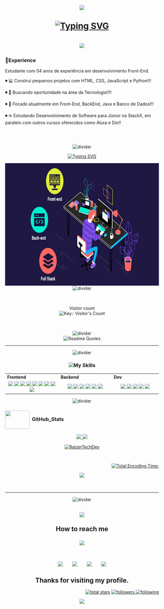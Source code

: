 <h1 align="center">
<img src="https://media.giphy.com/media/hvRJCLFzcasrR4ia7z/giphy.gif" width="28"> 

<a href="https://git.io/typing-svg"><img src="https://readme-typing-svg.herokuapp.com?font=Pacifico&size=27&pause=1000&color=54F73F&center=true&vCenter=true&multiline=true&random=false&width=435&lines=Olá Rafael Raizer" alt="Typing SVG" /></a>


<img src="https://media.giphy.com/media/hvRJCLFzcasrR4ia7z/giphy.gif" width="28">

</h1>

### 🏅Experience

Estudante com 04 anos de experiência em desenvolvimento Front-End.

◾ 💻 Construí pequenos projetos com HTML, CSS, JavaScript e Python!!!

◾ 🔭 Buscando oportunidade na área da Tecnologia!!!!

◾ 🚀 Focado atualmente em Front-End, BackEnd, Java e Banco de Dados!!!

◾ ☕ Estudando Desenvolvimento de Software para Júnior na StackX, em paralelo com outros cursos oferecidos como Alura e Dio!!

<br><br>

<div align="center">
  <img src="./images/divider2.png" alt="divider"/>
</div>
 
 <div align="center" border-width= "2px"> 

 <p align="center">
<a href="https://git.io/typing-svg"><img src="https://readme-typing-svg.herokuapp.com?font=Pacifico&size=27&pause=1000&color=54F73F&background=080808C5&center=true&vCenter=true&multiline=true&random=false&width=435&lines=Estudante+Front-End+JR" alt="Typing SVG" /></a>
</p>
  
<img align="center" src="images/perfilprincipal-readme.gif" height="400em" width="150%" >
</div>


<div align="center">
  <img src="./images/divider2.png" alt="divider"/>
</div>
<br><br>

<p align="center"> 
  Visitor count<br>
  <img src="https://profile-counter.deno.dev/RaizerTechDev/count.svg" alt="Key:: Visitor's Count" />
</p>

<br>
<br>
<div align="center">
  <img src="./images/divider2.png" alt="divider"/>
</div>

<div align="center">
  <img src="https://quotes-github-readme.vercel.app/api?type=horizontal&theme=dracula" alt="Readme Quotes"/>
</div>

---

<div align="center">
  <img src="./images/divider1.png" alt="divider"/>
</div> 
<h3 align="center"><img src="./images/skills.webp" height="50"/>My Skills</h3>
  <table>
    <tr>
      <td valign="center" width="100px"><b>Frontend<b></td>
      <td valign="center" width="100px"><b>Backend<b></td>
      <td valign="center" width="100px"><b>Dev<b></td>
    </tr>
    <tr>
      <td valign="center" align="center" width="300px">
        <img src="https://img.shields.io/badge/HTML-blue" /> 
        <img src="https://img.shields.io/badge/CSS-blue" />
        <img src="https://img.shields.io/badge/JavaScript-blue" /> 
        <img src="https://img.shields.io/badge/TypeScript-blue" />
        <img src="https://img.shields.io/badge/React-blue" /> 
        <img src="https://img.shields.io/badge/Vue-blue" /> 
        <img src="https://img.shields.io/badge/Angular-blue" /> 
        <img src="https://img.shields.io/badge/Bootstrap-blue" /> 
        <img src="https://img.shields.io/badge/Tailwind-blue" /> 
        </td>      
      <td valign="center" align="center" width="300px">
        <img src="https://img.shields.io/badge/Django-blue" /> 
        <img src="https://img.shields.io/badge/Python-blue" /> 
        <img src="https://img.shields.io/badge/Pandas-blue" /> 
        <img src="https://img.shields.io/badge/Flask-blue" /> 
        <img src="https://img.shields.io/badge/Node.js-blue" /> 
        <img src="https://img.shields.io/badge/Express-blue" /> 
        </td>
      <td valign="center" align="center" width="300px">
        <img src="https://img.shields.io/badge/AWS-blue" /> 
        <img src="https://img.shields.io/badge/MySQL-blue" /> 
        <img src="https://img.shields.io/badge/NoSQL-blue" /> 
        <img src="https://img.shields.io/badge/MongoDB-blue" /> 
        <img src="https://img.shields.io/badge/PostgreSQL-blue" /> 
      </td>
    </tr>
  </table>
<div align="center">
  <img src="./images/divider2.png" alt="divider"/>
</div>

### <img src="https://media.giphy.com/media/l378c04F2fjeZ7vH2/giphy.gif" align="center"  height="60" width="80"> &nbsp;GitHub_Stats

  <div align="center">
  <a href="https://github.com/RaizerTechDev">   
<img height="200em", width "200em" src="https://github-readme-stats.vercel.app/api?username=RaizerTechDev&show_icons=true&theme=radical&hide_border=true&show_icons=True&layout=compact"/>
<img height="200em", width "200em" src="https://github-readme-stats.vercel.app/api/top-langs/?username=RaizerTechDev&theme=radical&hide_border=true&show_icons=True&layout=compact"/>

<p><img src="https://github-readme-streak-stats.herokuapp.com/?user=RaizerTechDev&theme=dark" alt="RaizerTechDev" /></p>  
<br>

<div align="right">

[![Total Encoding Time:](https://github-readme-stats.vercel.app/api/wakatime?username=@ToothyDev&theme=radical&hide_border=true&show_icons=True&layout=compact)](https://github.com/RaizerTechDev/RaizerTechDev)

</div>

<div align="center">
                                                                                                      
 <p><img src="https://github-profile-trophy.vercel.app/?username=RaizerTechDev&row=1&column=6&theme=dracula&margin-w=15&margin-h=15"/></p>                                                             
</div>

 </div align="left">
 <br>

---

<div align="center">
  <img src="./images/divider2.png" alt="divider"/>
</div> 

<h2 align="center">

<img src='https://raw.githubusercontent.com/ShahriarShafin/ShahriarShafin/main/Assets/handshake.gif' width="100px" />

How to reach me


<img src='https://raw.githubusercontent.com/ShahriarShafin/ShahriarShafin/main/Assets/handshake.gif' width="100px" />

</h2>

<br />

<p align="center">
    <a href= "https://api.whatsapp.com/send/?phone=47999327137" target="_blank" rel="noopener noreferrer"><img src="./images/whatsapp.svg"  width="50" /></a>
  &nbsp;&nbsp;&nbsp;&nbsp;&nbsp;&nbsp;
 <a href= "https://www.linkedin.com/in/rafael-raizer/" target="_blank" rel="noopener noreferrer"><img src="./images/icons8-linkedin-512.png" width="50" /></a>  
  &nbsp;&nbsp;&nbsp;&nbsp;&nbsp;&nbsp;
  <a href="mailto:rafael.dev.raizer@gmail.com" target="_blank" rel="noopener noreferrer"><img src="https://img.icons8.com/fluency/2x/gmail-new.png"  width="50" /></a>
  &nbsp;&nbsp;&nbsp;&nbsp;&nbsp;&nbsp;
  <a href= "https://t.me/RafaRaizer76" target="_blank" rel="noopener noreferrer"><img src="./images/icons8-telegram-650.png"  width="50" /></a>
</p>
<h2 align="center"> Thanks for visiting my profile. </h2>

<p align="right">
<a href="https://github.com/RaizerTechDev?tab=repositories&sort=stargazers">
    <img alt="total stars" title="Total stars on GitHub" src="https://custom-icon-badges.herokuapp.com/badge/dynamic/json?logo=star&color=55960c&labelColor=488207&label=Stars&style=for-the-badge&query=%24.stars&url=https://api.github-star-counter.workers.dev/user/RaizerTechDev"/></a>
<a href="https://github.com/RaizerTechDev?tab=followers">

<!-- Followers -->
<a href="https://github.com/RaizerTechDev?tab=followers">
    <img alt="followers" title="Follow me on Github" src="https://img.shields.io/github/followers/RaizerTechDev?color=236ad3&labelColor=1155ba&style=for-the-badge&logo=github&label=Follow&logoColor=white"/>
</a>

<a href="https://github.com/RaizerTechDev?tab=following">
    <img alt="following" src="https://img.shields.io/github/followers/RaizerTechDev?color=ff69b4&labelColor=db7093&style=for-the-badge&logo=github&label=Followers&logoColor=white"/>
</a>

</p>

<p align="center">
  <img src="https://capsule-render.vercel.app/api?type=waving&color=gradient&height=65&section=footer"/>
</p>
</p>
